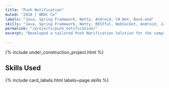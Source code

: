 ```yaml
---
title: "Push Notification"
muted: "2018 | NRDC Co"
labels: "Java, Spring Framework, Netty, Android, C#.Net, Back-end"
skills: "Java, Spring Framework, Netty, RESTful, WebSocket, Android, JavaScript, C#.Net, JBoss, SVN, Jira, Agile, Back-end"
permalink: "/projects/push_notification/"
excerpt: "Developed a tailored Push Notification Solution for the company using Spring and Netty. The solution supports point-to-point messaging, point-to-group messaging, broadcast messaging, message delivery guarantee, client automatic reconnect capability, and a client library for developers in JavaScript, Android, Java, and .NET."
 
---
```


{% include under_construction_project.html %}

## Skills Used

{% include card_labels.html labels=page.skills %}